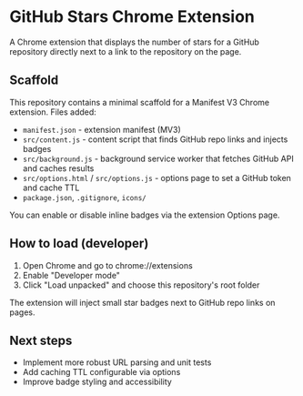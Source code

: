 # GitHub Stars Chrome Extension
A Chrome extension that displays the number of stars for a GitHub repository directly next to a link to the repository on the page.

## Scaffold

This repository contains a minimal scaffold for a Manifest V3 Chrome extension. Files added:

- `manifest.json` - extension manifest (MV3)
- `src/content.js` - content script that finds GitHub repo links and injects badges
- `src/background.js` - background service worker that fetches GitHub API and caches results
- `src/options.html` / `src/options.js` - options page to set a GitHub token and cache TTL
- `package.json`, `.gitignore`, `icons/`

You can enable or disable inline badges via the extension Options page.

## How to load (developer)

1. Open Chrome and go to chrome://extensions
2. Enable "Developer mode"
3. Click "Load unpacked" and choose this repository's root folder

The extension will inject small star badges next to GitHub repo links on pages.

## Next steps

- Implement more robust URL parsing and unit tests
- Add caching TTL configurable via options
- Improve badge styling and accessibility
